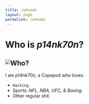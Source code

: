 ```yaml
---
title: /whoami
layout: page
permalink: /whoami
---
```

# Who is *p14nk70n*?
![Who?](https://media.giphy.com/media/3o6wO5dRdAgl5pAtTG/giphy.gif) 
---
I am *p14nk70n*, a Copepod who loves:
* `Hacking.`
* Sports: *NFL, NBA, UFC, & Boxing*.
* Other regular shit.
